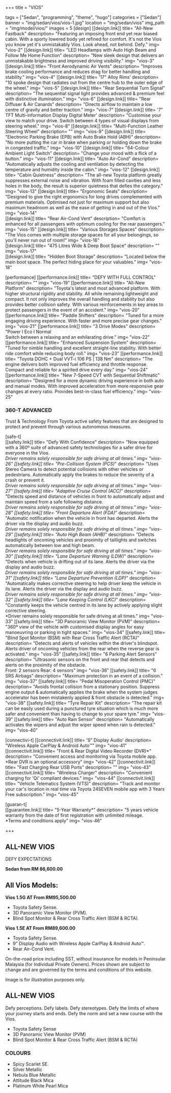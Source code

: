 +++
title = "VIOS"

tags = ["Sedan", "programming", "theme", "hugo"]
categories = ["Sedan"]
banner = "img/sedan/vios/vios-1.jpg"
location = "img/sedan/vios"
img_path = "img/model/vios/"
images = 5
[design]
   [[design.link]]
     title= "All-New Fastback"
     description= "Featuring an imposing front end yet rear biased cabin. With a sporty lowered body yet refined for comfort. It's not the Vios you know yet it's unmistakably Vios. Look ahead, not behind. Defy."
     img= "vios-2"
   [[design.link]]
     title= "LED Headlamps with Auto High Beam and Follow Me Home Function"
     description= "New sleek design that delivers an unmistakable brightness and improved driving visibility."
     img= "vios-3"
   [[design.link]]
     title= "Front Aerodynamic Air Vents"
     description= "Improves brake cooling performance and reduces drag for better handling and stability."
     img= "vios-4"
   [[design.link]]
     title= '17" Alloy Rims'
     description= "10 spoke design that radiates out from the centre hub to the outer edge of the wheel."
     img= "vios-5"
   [[design.link]]
     title= "Rear Sequential Turn Signal"
     description= "The sequential signal light provides advanced & premium feel with distinctive illumination."
     img= "vios-6"
   [[design.link]]
     title= "Rear Diffuser & Air Canards"
     description= "Directs airflow to maintain a low centre of gravity and better traction."
     img= "vios-7"
   [[design.link]]
     title= '7" TFT Multi-information Display Digital Meter'
     description= "Customise your view to match your drive. Switch between 4 types of visual displays from steering wheel."
     img= "vios-8"
   [[design.link]]
     title= "Multi-Function Leather Steering Wheel"
     description= ""
     img= "vios-9"
   [[design.link]]
     title= "Electronic Parking Brake (EPB) with Auto Brake Hold (ABH)"
     description= "No more putting the car in brake when parking or holding down the brake in congested traffic."
     img= "vios-10"
   [[design.link]]
     title= "64-Colour Ambient Light Switch"
     description= "Change your mood with a flick of a button."
     img= "vios-11"
   [[design.link]]
     title= "Auto Air-Cond"
     description= "Automatically adjusts the cooling and ventilation by detecting the temperature and humidity inside the cabin."
     img= "vios-12"
   [[design.link]]
     title= "Cabin Quietness"
     description= "The all-new Toyota platform greatly suppresses external noise and vibration. With foam filled cavities and less holes in the body, the result is superior quietness that defies the category."
     img= "vios-13"
   [[design.link]]
     title= "Ergonomic Seats"
     description= "Designed to give the right ergonomics for long drives complemented with premium materials. Optimised not just for maximum support but also maximum headroom as well as the ease of getting in and out of the Vios."
     img= "vios-14"   
   [[design.link]]
     title= "Rear Air-Cond Vent"
     description= "Comfort is enhanced for all passengers with optimum cooling for the rear passengers."
     img= "vios-15"
   [[design.link]]
     title= "Various Storages Spaces"
     description= "The Vios comes with multiple storage spaces for all your belongings, so you'll never run out of room!"
     img= "vios-16"  
   [[design.link]]
     title= "475 Litres Wide & Deep Boot Space"
     description= ""
     img= "vios-17"   
   [[design.link]]
     title= "Hidden Boot Storage"
     description= "Located below the main boot space. The perfect hiding place for your valuables."
     img= "vios-18"
 
[performance]
   [[performance.link]]
     title= "DEFY WITH FULL CONTROL"
     description= ""
     img= "vios-19"
   [[performance.link]]
     title= "All-New Platform"
     description= "Toyota's latest and most advanced platform. With higher structural rigidity and stability. All while remaining lightweight and compact. It not only improves the overall handling and stability but also provides better collision safety. With various reinforcements in key areas to protect passengers in the event of an accident."
     img= "vios-20"
   [[performance.link]]
     title= "Paddle Shifters"
     description= "Tuned for a more engaging driving experience. With faster and more precise gear changes."
     img= "vios-21"
   [[performance.link]]
     title= "3 Drive Modes"
     description= "Power I Eco I Normal 
     <br>Switch between a relaxing and an exhilarating drive."
     img= "vios-22"
   [[performance.link]]
     title= "Enhanced Suspension System"
     description= "Tuned for nimble handling and excellent straight-line stability. With better ride comfort while reducing body roll."
     img= "vios-23"
   [[performance.link]]
     title= "Toyota DOHC + Dual VVT-i 106 PS | 138 Nm"
     description= "The engine delivers both improved fuel efficiency and throttle response. Compact and reliable for a spirited drive every day."
     img= "vios-24"
   [[performance.link]]
     title= "New 7-Speed CVT with Sequential Shiftmatic"
     description= "Designed for a more dynamic driving experience in both auto and manual modes. With improved acceleration from more responsive gear changes at every ratio. Provides best-in-class fuel efficiency."
     img= "vios-25"

### 360-T ADVANCED
Trust & Technology From Toyota active safety features that are designed to protect and prevent through various autonomous measures.

[safe-t]  
   [[safety.link]]
     title= "Defy With Confidence"
     description= "Now equipped with a 360º suite of advanced safety technologies for a safer drive for everyone in the Vios.
     <br>*Driver remains solely responsible for safe driving at all times."
     img= "vios-26"
   [[safety.link]]
     title= "Pre-Collision System (PCS)*"
     description= "Uses Stereo Camera to detect potential collisions with other vehicles or pedestrians. Automatically apply the brakes to reduce the severity of a crash or prevent it.
     <br>*Driver remains solely responsible for safe driving at all times."
     img= "vios-27"
   [[safety.link]]
     title= "Adaptive Cruise Control (ACC)*"
     description= "Detects speed and distance of vehicles in front to automatically adjust and maintain speed from a safe following distance.
     <br>*Driver remains solely responsible for safe driving at all times."
     img= "vios-28"
   [[safety.link]]
     title= "Front Departure Alert (FDA)*"
     description= "Automatic notification when the vehicle in front has departed. Alerts the driver via the display and audio buzz.
     <br>*Driver remains solely responsible for safe driving at all times."
     img= "vios-29"
   [[safety.link]]
     title= "Auto High Beam (AHB)*"
     description= "Detects headlights of oncoming vehicles and proximity of taillights and switches automatically between low and high beam.
     <br>*Driver remains solely responsible for safe driving at all times."
     img= "vios-30"
   [[safety.link]]
     title= "Lane Departure Warning (LDW)*"
     description= "Detects when vehicle is drifting out of its lane. Alerts the driver via the display and audio buzz.
     <br>*Driver remains solely responsible for safe driving at all times."
     img= "vios-31"
   [[safety.link]]
     title= "Lane Departure Prevention (LDP)*"
     description= "Automatically makes corrective steering to help driver keep the vehicle in its lane. Alerts the driver via the display and audio buzz.
     <br>*Driver remains solely responsible for safe driving at all times."
     img= "vios-32"
   [[safety.link]]
     title= "Lane Keeping Control (LKC)*"
     description= "Constantly keeps the vehicle centred in its lane by actively applying slight corrective steering.
     <br>*Driver remains solely responsible for safe driving at all times."
     img= "vios-33"
   [[safety.link]]
     title= "3D Panoramic View Monitor (PVM)"
     description= "360º view of the vehicle with customised display angles for easy manoeuvring or parking in tight spaces."
     img= "vios-34"
   [[safety.link]]
     title= "Blind Spot Monitor (BSM) with Rear Cross Traffic Alert (RCTA)"
     description= "Detects and alerts of vehicles within the driver's blindspot. Alerts driver of oncoming vehicles from the rear when the reverse gear is activated."
     img= "vios-35"
   [[safety.link]]
     title= "6 Parking Alert Sensors"
     description= "Ultrasonic sensors on the front and rear that detects and alerts on the proximity of the obstacle. 
     <br>Front: 2 sensors Rear: 4 sensors"
     img= "vios-36"
   [[safety.link]]
     title= "6 SRS Airbags"
     description= "Maximum protection in an event of a collision."
     img= "vios-37"
   [[safety.link]]
     title= "Pedal Misoperation Control (PMC)"
     description= "Avoids frontal collision from a stationary position. Suppress engine output & automatically applies the brake when the system judges accelerator has been mistakenly applied & front obstacle is detected."
     img= "vios-38"
   [[safety.link]]
     title= "Tyre Repair Kit"
     description= "The repair kit can be easily used during a punctured tyre situation which is much more safer and convenient than having to change to your spare tyre."
     img= "vios-39"
   [[safety.link]]
     title= "Auto Rain Sensor"
     description= "Automatically activates the wipers and adjust the wiper speed when rain is detected."
     img= "vios-40"

[connectivi-t]
   [[connectivit.link]]
     title= '9” Display Audio'
     description= "Wireless Apple CarPlay & Android Auto™️"
     img= "vios-41"
   [[connectivit.link]]
     title= "Front & Rear Digital Video Recorder (DVR)*"
     description= "Convenient access and monitoring via Toyota mobile app.
<br>*Rear DVR is an optional accessory"
     img= "vios-42"
   [[connectivit.link]]
     title= "Fast Charging Rear USB Ports"
     description= ""
     img= "vios-43"
   [[connectivit.link]]
     title= "Wireless Charger"
     description= "Convenient charging for 'Qi' compliant devices."
     img= "vios-44"
   [[connectivit.link]]
     title= "Vehicle Telematics System (VTS)"
     description= "Track and monitor your car's location in real time via Toyota 24SEVEN mobile app with 3 Years Free subscription."
     img= "vios-45"

[guaran-t]  
   [[guarantee.link]]
     title= "5-Year Warranty*"
     description= "5 years vehicle warranty from the date of first registration with unlimited mileage.
<br>*Terms and conditions apply"
     img= "vios-46"
  
+++
## ALL-NEW VIOS

DEFY EXPECTATIONS

**Sedan from RM 86,600.00**

## All Vios Models:

**Vios 1.5G AT  From RM95,500.00**
- Toyota Safety Sense.
- 3D Panoramic View Monitor (PVM).
- Blind Spot Monitor & Rear Cross Traffic Alert (BSM & RCTA).

**Vios 1.5E AT  From RM89,600.00**
- Toyota Safety Sense.
- 9” Display Audio with Wireless Apple CarPlay & Android Auto™.
- Rear Air-Cond Vent.

On-the-road price including SST, without insurance for models in Peninsular Malaysia (for Individual Private Owners).
Prices shown are subject to change and are governed by the terms and conditions of this website.

Image is for illustration purposes only. 
 
## ALL-NEW VIOS
Defy perceptions. Defy labels. Defy stereotypes. Defy the limits of where your journey starts and ends. Defy the norm and set a new course with the Vios.

- Toyota Safety Sense
- 3D Panoramic View Monitor (PVM)
- Blind Spot Monitor & Rear Cross Traffic Alert (BSM & RCTA)

### COLOURS
- Spicy Scarlet SE.
- Silver Metallic
- Nebula Blue Metallic
- Attitude Black Mica
- Platinum White Pearl Mica
